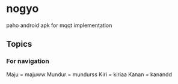 # nogyo
paho android apk for mqqt implementation 


## Topics 
### For navigation 

Maju = majuww
Mundur = mundurss
Kiri = kiriaa 
Kanan = kanandd